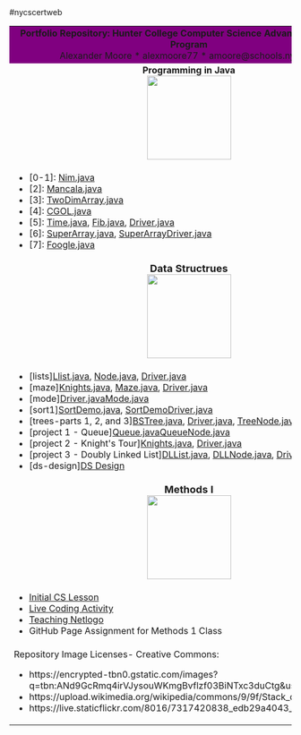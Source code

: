 <html>
      <head></head>
      <body>
#nycscertweb
<table>
<tr><td align=center bgcolor=800080><b>       Portfolio Repository: Hunter College Computer Science Advanced Certificate Program</b>
      <br> Alexander Moore * alexmoore77 * amoore@schools.nyc.gov</font>
            </td></tr>
      <tr><td align=center><b>Programming in Java</b><br><img src="https://live.staticflickr.com/8016/7317420838_edb29a4043_b.jpg" width=150></td></tr>
<tr><td><ul>
      <li>[0-1]:  <a href="https://github.com/hunter-teacher-cert/work_csci70900-alexmoore77/blob/master/1/Nim.java">Nim.java</a>            
      <li>[2]:  <a href="https://github.com/hunter-teacher-cert/work_csci70900-alexmoore77/blob/master/2/Mancala.java">Mancala.java</a></li>
            <li>[3]: <a href="https://github.com/hunter-teacher-cert/work_csci70900-alexmoore77/blob/master/3/TwoDimArray.java">TwoDimArray.java</a></li>
            <li>[4]: <a href="https://github.com/hunter-teacher-cert/work_csci70900-alexmoore77/blob/master/4/CGOL.java">CGOL.java</a></li>
            <li>[5]: <a href="https://github.com/hunter-teacher-cert/work_csci70900-alexmoore77/blob/master/5/Time.java">Time.java</a>, <a href="https://github.com/hunter-teacher-cert/work_csci70900-alexmoore77/blob/master/5/Fib.java">Fib.java</a>, <a href="https://github.com/hunter-teacher-cert/work_csci70900-alexmoore77/blob/master/5/Driver.java">Driver.java</a></li>
            <li>[6]: <a href="https://github.com/hunter-teacher-cert/work_csci70900-alexmoore77/blob/master/6/SuperArray.java">SuperArray.java</a>, <a href="https://github.com/hunter-teacher-cert/work_csci70900-alexmoore77/blob/master/6/SuperArrayDriver.java">SuperArrayDriver.java</a></li>
            <li>[7]: <a href="https://github.com/hunter-teacher-cert/work_csci70900-alexmoore77/blob/master/7/Foogle.java">Foogle.java</a></li>
            </ul>
      </td></tr><tr><td align=center><font size=+1><b>Data Structrues</b><br><img src="https://upload.wikimedia.org/wikipedia/commons/9/9f/Stack_data_structure.gif" width=150></b>
      </td></tr><tr><td><ul><li>[lists]<a href="https://github.com/hunter-teacher-cert/work_csci70900-alexmoore77/blob/master/ds/lists/Llist.java">Llist.java</a>, <a href="https://github.com/hunter-teacher-cert/work_csci70900-alexmoore77/blob/master/ds/lists/Node.java">Node.java</a>, <a href="https://github.com/hunter-teacher-cert/work_csci70900-alexmoore77/blob/master/ds/lists/Driver.java">Driver.java</a></li>
      <li>[maze]<a href="https://github.com/hunter-teacher-cert/work_csci70900-alexmoore77/blob/master/ds/maze/Knights.java">Knights.java</a>, <a href="https://github.com/hunter-teacher-cert/work_csci70900-alexmoore77/blob/master/ds/maze/Maze.java">Maze.java</a>, <a href="https://github.com/hunter-teacher-cert/work_csci70900-alexmoore77/blob/master/ds/maze/Driver.java">Driver.java</a></li>
      <li>[mode]<a href="https://github.com/hunter-teacher-cert/work_csci70900-alexmoore77/blob/master/ds/mode/Driver.java">Driver.java</a><a href="https://github.com/hunter-teacher-cert/work_csci70900-alexmoore77/blob/master/ds/mode/Mode.java">Mode.java</a></li>
            <li>[sort1]<a href="https://github.com/hunter-teacher-cert/work_csci70900-alexmoore77/blob/master/ds/sort1/SortDemo.java">SortDemo.java</a>, <a href="https://github.com/hunter-teacher-cert/work_csci70900-alexmoore77/blob/master/ds/sort1/SortDemoDriver.java">SortDemoDriver.java</a></li>
      <li>[trees-parts 1, 2, and 3]<a href="https://github.com/hunter-teacher-cert/work_csci70900-alexmoore77/blob/master/ds/treesWorkingPts123/BSTree.java">BSTree.java</a>, <a href="https://github.com/hunter-teacher-cert/work_csci70900-alexmoore77/blob/master/ds/treesWorkingPts123/Driver.java">Driver.java</a>, <a href="https://github.com/hunter-teacher-cert/work_csci70900-alexmoore77/blob/master/ds/treesWorkingPts123/TreeNode.java">TreeNode.java</a></li>
      <li>[project 1 - Queue]<a href="https://github.com/hunter-teacher-cert/work_csci70900-alexmoore77/blob/master/ds/project1Queue/Queue.java">Queue.java</a><a href="https://github.com/hunter-teacher-cert/work_csci70900-alexmoore77/blob/master/ds/project1Queue/QueueNode.java">QueueNode.java</a><a href="QueueDriver.java"></a></li>
      <li>[project 2 - Knight's Tour]<a href="https://github.com/hunter-teacher-cert/work_csci70900-alexmoore77/blob/master/ds/maze/Knights.java">Knights.java</a>, <a href="https://github.com/hunter-teacher-cert/work_csci70900-alexmoore77/blob/master/ds/maze/Driver.java">Driver.java</a></li>
      <li>[project 3 - Doubly Linked List]<a href=""></a><a href="https://github.com/hunter-teacher-cert/work_csci70900-alexmoore77/blob/master/ds/project2DoublyLinkedList/DLList.java">DLList.java</a>, <a href="https://github.com/hunter-teacher-cert/work_csci70900-alexmoore77/blob/master/ds/project2DoublyLinkedList/DLLNode.java">DLLNode.java</a>, <a href="https://github.com/hunter-teacher-cert/work_csci70900-alexmoore77/blob/master/ds/project2DoublyLinkedList/Driver.java">Driver.java</a></li>
            <li>[ds-design]<a href="https://github.com/hunter-teacher-cert/work_csci70900-alexmoore77/blob/master/ds/ds_design/ds_design.txt">DS Design</a></li>
      </ul>
      </td></tr><tr><td align=center> 
      <font size=+1><b>Methods I</b></font> <br>
      <img src="https://encrypted-tbn0.gstatic.com/images?q=tbn:ANd9GcRmq4irVJysouWKmgBvflzf03BiNTxc3duCtg&usqp=CAU" width=150></td></tr>
      <tr><td>
            <ul><li><a href="">Initial CS Lesson</a></li>
            <li><a href="https://github.com/hunter-teacher-cert/work_csci70900-alexmoore77/blob/master/meth1/LiveCodingNotesAssignment2MethodsAlexMoore7-14-21.pdf">Live Coding Activity</a></li>
      <li><a href="https://github.com/hunter-teacher-cert/work_csci70900-alexmoore77/blob/master/meth1/teachingNetlogo.txt">Teaching Netlogo</a></li>
      <li> GitHub Page Assignment for Methods 1 Class</li>
      </ul>
      </td></tr>
      <tr><td>Repository Image Licenses- Creative Commons:<br>
      <ul>      
          <li>  https://encrypted-tbn0.gstatic.com/images?q=tbn:ANd9GcRmq4irVJysouWKmgBvflzf03BiNTxc3duCtg&usqp=CAU
            <li>https://upload.wikimedia.org/wikipedia/commons/9/9f/Stack_data_structure.gif
            <li>https://live.staticflickr.com/8016/7317420838_edb29a4043_b.jpg
            </ul></td></tr></table></body></html>
